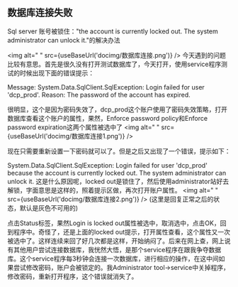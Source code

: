 ## 数据库连接失败
Sql server 账号被锁住："the account is currently locked out. The system administrator can unlock it."的解决办法

<img alt=" " src={useBaseUrl('docimg/数据库连接.png')} />
今天遇到的问题比较有意思。首先是很久没有打开测试数据库了，今天打开，使用service程序测试的时候出现下面的错误提示：

Message: System.Data.SqlClient.SqlException: Login failed for user 'dcp_prod'.  Reason: The password of the account has expired.

很明显，这个是因为密码失效了，dcp_prod这个账户使用了密码失效策略，打开数据库查看这个账户的属性，果然，Enforce password policy和Enforce password expiration这两个属性被选中了
<img alt=" " src={useBaseUrl('docimg/数据库连接1.png')} />

现在只需要重新设置一下密码就可以了。但是之后又出现了一个错误，提示如下：

System.Data.SqlClient.SqlException: Login failed for user 'dcp_prod' because the account is
currently locked out. The system administrator can unlock it.
这是什么原因呢，locked out是锁住了，然后使用administrator站好去解锁，字面意思是这样的，照着提示区做，再次打开账户属性。
<img alt=" " src={useBaseUrl('docimg/数据库连接2.png')} />
(这里是回复正常之后的状态，默认是灰色不可用的)

点击Status标签，果然Login is locked out属性被选中，取消选中，点击OK，回到程序中。奇怪了，还是上面的locked out提示，打开属性查看，这个属性又一次被选中了。这样连续来回了好几次都是这样，开始纳闷了。后来在网上查，网上说有其他用户尝试连接数据库，我恍然大悟，是那个service程序在跟我争夺数据库。这个service程序每3秒钟会连接一次数据库，进行相应的操作，在这中间如果尝试修改密码，账户会被锁定的。我Administrator tool->service中关掉程序，修改密码，重新打开程序，这个错误就消失了。